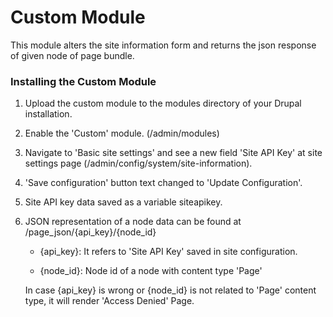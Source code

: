 # Custom Module
This module alters the site information form and returns the json response of given node of page bundle.

### Installing the Custom Module

1. Upload the custom module to the modules directory of your Drupal installation.

2. Enable the 'Custom' module. 
   (/admin/modules)

3. Navigate to 'Basic site settings' and see a new field 'Site API Key' at site settings page (/admin/config/system/site-information). 
   
4. 'Save configuration' button text changed to 'Update Configuration'.

5. Site API key data saved as a variable siteapikey. 

6. JSON representation of a node data can be found at /page_json/{api_key}/{node_id}

    - {api_key}: It refers to 'Site API Key' saved in site configuration.
    
    - {node_id}: Node id of a node with content type 'Page'
    
    In case {api_key} is wrong or {node_id} is not related to 'Page' content type, it will render 'Access Denied' Page.
